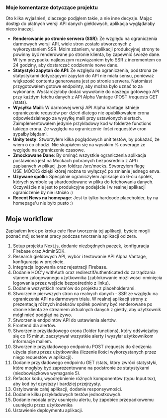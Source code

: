 ### Moje komentarze dotyczące projektu

Oto kilka wyjaśnień, dlaczego podjąłem takie, a nie inne decyzje. Mając dostęp do płatnych wersji API danych giełdowych, aplikacja wyglądałaby nieco inaczej.

- **Renderowanie po stronie serwera (SSR)**: Ze względu na ograniczenia darmowych wersji API, wiele stron zostało utworzonych z wykorzystaniem SSR. Moim zdaniem, w aplikacji produkcyjnej strony te powinny być renderowane po stronie klienta, by zapewnić świeże dane. W tym przypadku najlepszym rozwiązaniem było SSR z incrementem co 24 godziny, aby dostarczać codziennie nowe dane.
- **Statystyki zapytań do API**: Ze względu na ograniczenia, podstrona ze statystykami dotyczącymi zapytań do API nie miała sensu, ponieważ większość contentu generowana jest po stronie serwera. Natomiast przygotowałem gotowe endpointy, aby można było uznać to za wykonane. Wystarczyłoby dodać wywołanie do naszego gotowego API przy każdym fetchu danych z API Alpha Vantage (POST /requests GET /stats).
- **Wysyłka Maili**: W darmowej wersji API Alpha Vantage istnieje ograniczenie requstów per dzień dlatego nie opublikowałem crona odpowiedzialnego za wysyłkę maili przy ustawionych alertach. Zaimplementowałem jedynie przykładowy kod w folderze functions takiego crona. Ze względu na ograniczenie ilości requestów cron sypałby błędami.
- **Unity testy**: Stworzyłem kilka poglądowych unit testów, by pokazać, że wiem o co chodzi. Nie skupiałem się na wysokim % coverage ze względu na ograniczenie czasowe.
- **Zmockowane Dane**: By ominąć wszystkie ograniczenia aplikacja postawiona jest na Mockach pobranych bezpośrednio z API i zapisanych w plikacj .json foldrze /src/mocks. Stworzyłem flagę USE_MOCKS dzięki której można to wyłączyć po zmianie jednego enva.
- **Używane spółki**: Specjalnie ograniczyłem aplikacje do 6-ciu spółek, których symbole są shardcodowane w pliku do fetchowania danych. Oczywiście nie jest to produkcyjne podejście i w realnej aplikacji ograniczenie by nie istniało :)
- **Recent News na homepage**: Jest to tylko hardcode placeholder, by na homepage'u nie było pusto :)

## Moje workflow

Zapisałem krok po kroku całe flow tworzenia tej aplikacji, byście mogli poznać mój schemat pracy podczas tworzenia aplikacji od zera.

1. Setup projektu Next.js, dodanie niezbędnych paczek, konfiguracja Firebase oraz AdminSDK.
2. Research giełdowych API, wybór i testowanie API Alpha Vantage, konfiguracja w projekcie.
3. Integracja logowania oraz rejestracji Firebase.
4. Dodanie HOC'y withAuth oraz redirectIfAuthenticated do zarządzania stanem zalogowanego użytkownika (zablokowanie możliwości ominięcia logowania przez wejście bezpośrednio z linku).
5. Dodanie wszystkich route'ów do projektu z placeholderami.
6. Stworzenie pierwszych stron na realnych danych - SSR ze względu na ograniczenia API na darmowym trialu. W realnej aplikacji strony z prezentacją różnych indeksów spółek powinny być renderowane po stronie klienta ze streamem aktualnych danych z giełdy, aby użytkownik mógł mieć podgląd na żywo.
7. Stworzenie endpointów API do ustawienia alertów.
8. Frontend dla alertów.
9. Stworzenie przykładowego crona (folder functions), który odświeżałby się co 15 minut, zaczytywał wszystkie alerty i wysyłał użytkownikom informacje mailem.
10. Stworzenie przykładowego endpointu POST /requests do śledzenia użycia planu przez użytkownika (liczenie ilości wykorzystanych przez niego requestów w aplikacji).
11. Dodanie przykładowego endpointu GET /stats, który zwróci statystyki, które mogłyby być zaprezentowane na podstronie ze statystykami (nieobowiązkowe wymaganie 5).
12. Refactor kodu, wyodrębnienie różnych komponentów (typu Input.tsx), aby kod był czystszy i bardziej przejrzysty.
13. Ostylowanie całej aplikacji, dodanie responsywności.
14. Dodanie kilku przykładowych testów jednostkowych.
15. Dodanie modala przy usunięciu alertu, by zapobiec przepadkowemu usunięciu przez użytkownika
16. Ustawienie deploymentu aplikacji.

